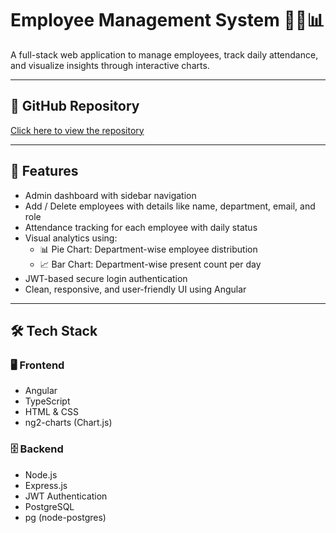 # Employee Management System 🧑‍💼📊

A full-stack web application to manage employees, track daily attendance, and visualize insights through interactive charts.

---

## 🔗 GitHub Repository
[Click here to view the repository](https://github.com/sharath148/Employee-Management-System)

---

## 🚀 Features

- Admin dashboard with sidebar navigation
- Add / Delete employees with details like name, department, email, and role
- Attendance tracking for each employee with daily status
- Visual analytics using:
  - 📊 Pie Chart: Department-wise employee distribution
  - 📈 Bar Chart: Department-wise present count per day
- JWT-based secure login authentication
- Clean, responsive, and user-friendly UI using Angular

---

## 🛠 Tech Stack

### 🖥️ Frontend
- Angular
- TypeScript
- HTML & CSS
- ng2-charts (Chart.js)

### 🗄️ Backend
- Node.js
- Express.js
- JWT Authentication
- PostgreSQL
- pg (node-postgres)
